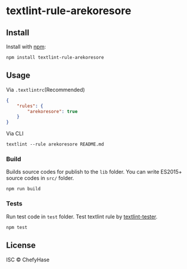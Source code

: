 # textlint-rule-arekoresore



## Install

Install with [npm](https://www.npmjs.com/):

    npm install textlint-rule-arekoresore

## Usage

Via `.textlintrc`(Recommended)

```json
{
    "rules": {
        "arekoresore": true
    }
}
```

Via CLI

```
textlint --rule arekoresore README.md
```

### Build

Builds source codes for publish to the `lib` folder.
You can write ES2015+ source codes in `src/` folder.

    npm run build

### Tests

Run test code in `test` folder.
Test textlint rule by [textlint-tester](https://github.com/textlint/textlint-tester).

    npm test

## License

ISC © ChefyHase
